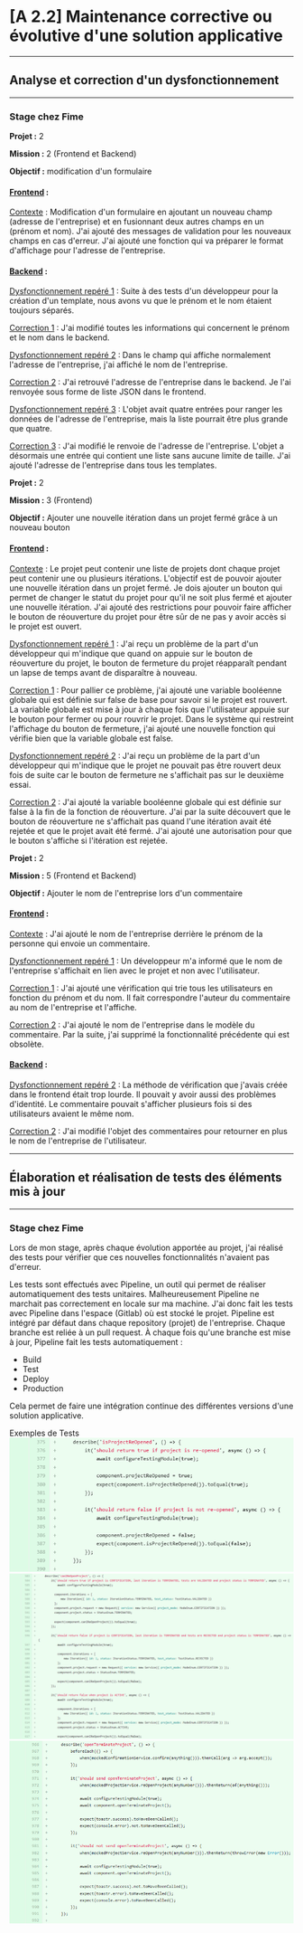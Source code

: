 # [A 2.2] Maintenance corrective ou évolutive d'une solution applicative

---
## Analyse et correction d'un dysfonctionnement

---
### Stage chez Fime
**Projet :** 2

**Mission :** 2 (Frontend et Backend)

**Objectif :** modification d'un formulaire

#### <u>Frontend</u> :
<u>Contexte</u> :
Modification d'un formulaire en ajoutant un nouveau champ
(adresse de l'entreprise) et en fusionnant deux autres champs en
un (prénom et nom).
J'ai ajouté des messages de validation pour les nouveaux champs en
cas d'erreur.
J'ai ajouté une fonction qui va préparer le format d'affichage pour
l'adresse de l'entreprise.

#### <u>Backend</u> :
<u>Dysfonctionnement repéré 1</u> :
Suite à des tests d'un développeur pour la création d'un template,
nous avons vu que le prénom et le nom étaient toujours séparés.

<u>Correction 1</u> :
J'ai modifié toutes les informations qui concernent le prénom et le nom
dans le backend.

<u>Dysfonctionnement repéré 2</u> :
Dans le champ qui affiche normalement l'adresse de l'entreprise,
j'ai affiché le nom de l'entreprise.

<u>Correction 2</u> :
J'ai retrouvé l'adresse de l'entreprise dans le backend.
Je l'ai renvoyée sous forme de liste JSON dans le frontend.

<u>Dysfonctionnement repéré 3</u> :
L'objet avait quatre entrées pour ranger les données de
l'adresse de l'entreprise, mais la liste pourrait être plus grande que
quatre.

<u>Correction 3</u> :
J'ai modifié le renvoie de l'adresse de l'entreprise.
L'objet a désormais une entrée qui contient une liste
sans aucune limite de taille. J'ai ajouté l'adresse de l'entreprise
dans tous les templates.

**Projet :** 2

**Mission :** 3 (Frontend)

**Objectif :** Ajouter une nouvelle itération dans un projet fermé
grâce à un nouveau bouton

#### <u>Frontend</u> :
<u>Contexte</u> : 
Le projet peut contenir une liste de projets dont chaque projet peut
contenir une ou plusieurs itérations. L'objectif est de pouvoir ajouter
une nouvelle itération dans un projet fermé. Je dois ajouter un bouton
qui permet de changer le statut du projet pour qu'il ne soit plus fermé et
ajouter une nouvelle itération.
J'ai ajouté des restrictions pour pouvoir faire afficher le bouton
de réouverture du projet pour être sûr de ne pas y avoir accès
si le projet est ouvert.

<u>Dysfonctionnement repéré 1</u> : 
J'ai reçu un problème de la part d'un développeur qui m'indique que quand
on appuie sur le bouton de réouverture du projet, le bouton de fermeture
du projet réapparaît pendant un lapse de temps avant de disparaître
à nouveau. 

<u>Correction 1</u> :
Pour pallier ce problème, j'ai ajouté une variable booléenne
globale qui est définie sur false de base pour savoir si le projet est
rouvert. La variable globale est mise à jour à chaque fois que
l'utilisateur appuie sur le bouton pour fermer ou pour rouvrir le projet.
Dans le système qui restreint l'affichage du bouton de fermeture,
j'ai ajouté une nouvelle fonction qui vérifie bien que la variable globale
est false.

<u>Dysfonctionnement repéré 2</u> :
J'ai reçu un problème de la part d'un développeur qui m'indique 
que le projet ne pouvait pas être rouvert deux fois de suite car le bouton
de fermeture ne s'affichait pas sur le deuxième essai.

<u>Correction 2</u> :
J'ai ajouté la variable booléenne globale qui est définie sur false
à la fin de la fonction de réouverture. J'ai par la suite découvert
que le bouton de réouverture ne s'affichait pas quand l'une itération
avait été rejetée et que le projet avait été fermé. J'ai ajouté une
autorisation pour que le bouton s'affiche si l'itération est rejetée.

**Projet :** 2

**Mission :** 5 (Frontend et Backend)

**Objectif :** Ajouter le nom de l'entreprise lors d'un commentaire

#### <u>Frontend</u> :
<u>Contexte</u> :
J'ai ajouté le nom de l'entreprise derrière le prénom de la personne
qui envoie un commentaire.

<u>Dysfonctionnement repéré 1</u> :
Un développeur m'a informé que le nom de l'entreprise s'affichait en lien
avec le projet et non avec l'utilisateur. 

<u>Correction 1</u> :
J'ai ajouté une vérification qui trie tous les utilisateurs en fonction
du prénom et du nom. Il fait correspondre l'auteur du commentaire
au nom de l'entreprise et l'affiche.

<u>Correction 2</u> :
J'ai ajouté le nom de l'entreprise dans le modèle du commentaire.
Par la suite, j'ai supprimé la fonctionnalité précédente qui est obsolète.

#### <u>Backend</u> :
<u>Dysfonctionnement repéré 2</u> :
La méthode de vérification que j'avais créée dans le frontend était 
trop lourde. Il pouvait y avoir aussi des problèmes d'identité. 
Le commentaire pouvait s'afficher plusieurs fois si des utilisateurs 
avaient le même nom.

<u>Correction 2</u> :
J'ai modifié l'objet des commentaires pour retourner en plus le nom de
l'entreprise de l'utilisateur. 

---
## Élaboration et réalisation de tests des éléments mis à jour

---
### Stage chez Fime
Lors de mon stage, après chaque évolution apportée au projet, j'ai réalisé
des tests pour vérifier que ces nouvelles fonctionnalités n'avaient
pas d'erreur.

Les tests sont effectués avec Pipeline, un outil qui permet de réaliser
automatiquement des tests unitaires.
Malheureusement Pipeline ne marchait pas correctement en locale
sur ma machine.
J'ai donc fait les tests avec Pipeline dans l'espace (Gitlab) où est stocké
le projet. Pipeline est intégré par défaut dans chaque repository (projet)
de l'entreprise.
Chaque branche est reliée à un pull request.
À chaque fois qu'une branche est mise à jour, Pipeline fait les tests
automatiquement :

- Build
- Test
- Deploy
- Production

Cela permet de faire une intégration continue
des différentes versions d'une solution applicative.

Exemples de Tests
![Fime projet 2 mission 3](./doc/fime_projet_2_mission_3_test_1.png)
![Fime projet 2 mission 3](./doc/fime_projet_2_mission_3_test_2.png)
![Fime projet 2 mission 3](./doc/fime_projet_2_mission_3_test_3.png)
